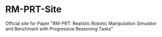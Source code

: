 # RM-PRT-Site
Official site for Paper "RM-PRT: Realistic Robotic Manipulation Simulator and Benchmark with Progressive Reasoning Tasks"
